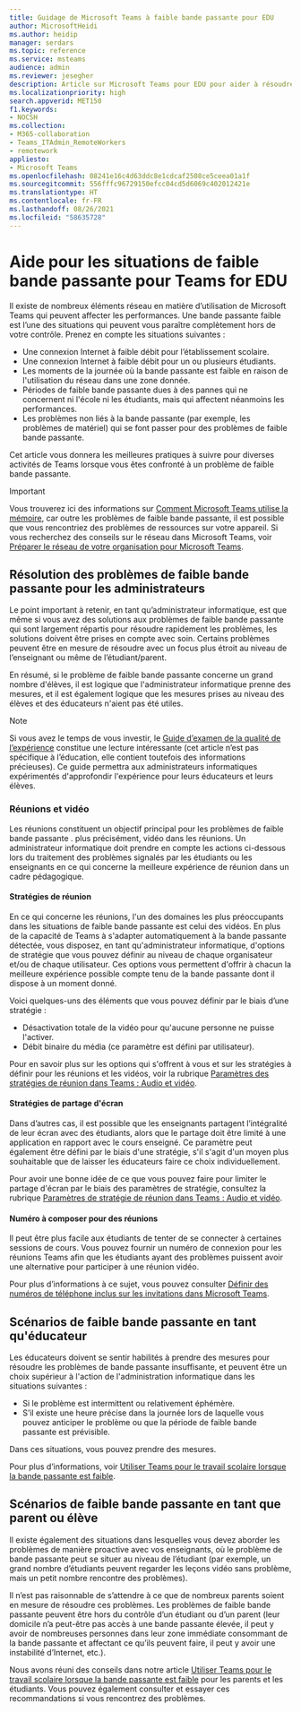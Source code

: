 ```yaml
---
title: Guidage de Microsoft Teams à faible bande passante pour EDU
author: MicrosoftHeidi
ms.author: heidip
manager: serdars
ms.topic: reference
ms.service: msteams
audience: admin
ms.reviewer: jesegher
description: Article sur Microsoft Teams pour EDU pour aider à résoudre les problèmes de réunion et de vidéo liés à une faible bande passante. Que vous soyez un parent, un éducateur ou un administrateur informatique, vous avez des options pour améliorer l'expérience avec Teams.
ms.localizationpriority: high
search.appverid: MET150
f1.keywords:
- NOCSH
ms.collection:
- M365-collaboration
- Teams_ITAdmin_RemoteWorkers
- remotework
appliesto:
- Microsoft Teams
ms.openlocfilehash: 08241e16c4d63ddc8e1cdcaf2508ce5ceea01a1f
ms.sourcegitcommit: 556fffc96729150efcc04cd5d6069c402012421e
ms.translationtype: HT
ms.contentlocale: fr-FR
ms.lasthandoff: 08/26/2021
ms.locfileid: "58635728"
---
```

# <a name="help-for-low-bandwidth-situations-for-teams-for-edu"></a>Aide pour les situations de faible bande passante pour Teams for EDU

Il existe de nombreux éléments réseau en matière d’utilisation de Microsoft Teams qui peuvent affecter les performances. Une bande passante faible est l’une des situations qui peuvent vous paraître complètement hors de votre contrôle. Prenez en compte les situations suivantes :

- Une connexion Internet à faible débit pour l’établissement scolaire.
- Une connexion Internet à faible débit pour un ou plusieurs étudiants.
- Les moments de la journée où la bande passante est faible en raison de l'utilisation du réseau dans une zone donnée.
- Périodes de faible bande passante dues à des pannes qui ne concernent ni l'école ni les étudiants, mais qui affectent néanmoins les performances.
- Les problèmes non liés à la bande passante (par exemple, les problèmes de matériel) qui se font passer pour des problèmes de faible bande passante.

Cet article vous donnera les meilleures pratiques à suivre pour diverses activités de Teams lorsque vous êtes confronté à un problème de faible bande passante.

> [!IMPORTANT]
> Vous trouverez ici des informations sur [Comment Microsoft Teams utilise la mémoire](teams-memory-usage-perf.md), car outre les problèmes de faible bande passante, il est possible que vous rencontriez des problèmes de ressources sur votre appareil. Si vous recherchez des conseils sur le réseau dans Microsoft Teams, voir [Préparer le réseau de votre organisation pour Microsoft Teams](prepare-network.md).

## <a name="resolving-low-bandwidth-issues-for-admins"></a>Résolution des problèmes de faible bande passante pour les administrateurs

Le point important à retenir, en tant qu’administrateur informatique, est que même si vous avez des solutions aux problèmes de faible bande passante qui sont largement répartis pour résoudre rapidement les problèmes, les solutions doivent être prises en compte avec soin. Certains problèmes peuvent être en mesure de résoudre avec un focus plus étroit au niveau de l’enseignant ou même de l’étudiant/parent.

En résumé, si le problème de faible bande passante concerne un grand nombre d'élèves, il est logique que l'administrateur informatique prenne des mesures, et il est également logique que les mesures prises au niveau des élèves et des éducateurs n'aient pas été utiles.

> [!NOTE]
> Si vous avez le temps de vous investir, le [Guide d’examen de la qualité de l’expérience](quality-of-experience-review-guide.md) constitue une lecture intéressante (cet article n’est pas spécifique à l’éducation, elle contient toutefois des informations précieuses). Ce guide permettra aux administrateurs informatiques expérimentés d'approfondir l'expérience pour leurs éducateurs et leurs élèves.

### <a name="meetings-and-video"></a>Réunions et vidéo

Les réunions constituent un objectif principal pour les problèmes de faible bande passante . plus précisément, vidéo dans les réunions. Un administrateur informatique doit prendre en compte les actions ci-dessous lors du traitement des problèmes signalés par les étudiants ou les enseignants en ce qui concerne la meilleure expérience de réunion dans un cadre pédagogique.

#### <a name="meeting-policies"></a>Stratégies de réunion

En ce qui concerne les réunions, l'un des domaines les plus préoccupants dans les situations de faible bande passante est celui des vidéos. En plus de la capacité de Teams à s'adapter automatiquement à la bande passante détectée, vous disposez, en tant qu'administrateur informatique, d'options de stratégie que vous pouvez définir au niveau de chaque organisateur et/ou de chaque utilisateur. Ces options vous permettent d'offrir à chacun la meilleure expérience possible compte tenu de la bande passante dont il dispose à un moment donné.

Voici quelques-uns des éléments que vous pouvez définir par le biais d’une stratégie :

- Désactivation totale de la vidéo pour qu'aucune personne ne puisse l'activer.
- Débit binaire du média (ce paramètre est défini par utilisateur).

Pour en savoir plus sur les options qui s'offrent à vous et sur les stratégies à définir pour les réunions et les vidéos, voir la rubrique [Paramètres des stratégies de réunion dans Teams : Audio et vidéo](meeting-policies-audio-and-video.md).

#### <a name="screen-sharing-policies"></a>Stratégies de partage d'écran

Dans d’autres cas, il est possible que les enseignants partagent l’intégralité de leur écran avec des étudiants, alors que le partage doit être limité à une application en rapport avec le cours enseigné. Ce paramètre peut également être défini par le biais d'une stratégie, s'il s'agit d'un moyen plus souhaitable que de laisser les éducateurs faire ce choix individuellement.

Pour avoir une bonne idée de ce que vous pouvez faire pour limiter le partage d'écran par le biais des paramètres de stratégie, consultez la rubrique [Paramètres de stratégie de réunion dans Teams : Audio et vidéo](meeting-policies-audio-and-video.md).

#### <a name="dial-in-number-for-meetings"></a>Numéro à composer pour des réunions

Il peut être plus facile aux étudiants de tenter de se connecter à certaines sessions de cours. Vous pouvez fournir un numéro de connexion pour les réunions Teams afin que les étudiants ayant des problèmes puissent avoir une alternative pour participer à une réunion vidéo.

Pour plus d’informations à ce sujet, vous pouvez consulter [Définir des numéros de téléphone inclus sur les invitations dans Microsoft Teams](set-the-phone-numbers-included-on-invites-in-teams.md).

## <a name="low-bandwidth-scenarios-as-an-educator"></a>Scénarios de faible bande passante en tant qu'éducateur

Les éducateurs doivent se sentir habilités à prendre des mesures pour résoudre les problèmes de bande passante insuffisante, et peuvent être un choix supérieur à l'action de l'administration informatique dans les situations suivantes :

- Si le problème est intermittent ou relativement éphémère.
- S’il existe une heure précise dans la journée lors de laquelle vous pouvez anticiper le problème ou que la période de faible bande passante est prévisible.

Dans ces situations, vous pouvez prendre des mesures.

Pour plus d’informations, voir [Utiliser Teams pour le travail scolaire lorsque la bande passante est faible](https://support.office.com/article/use-teams-for-schoolwork-when-bandwidth-is-low-5c5675f7-1b55-471a-9daa-ec1e6df38262).

## <a name="low-bandwidth-scenarios-as-a-parent-or-student"></a>Scénarios de faible bande passante en tant que parent ou élève

Il existe également des situations dans lesquelles vous devez aborder les problèmes de manière proactive avec vos enseignants, où le problème de bande passante peut se situer au niveau de l’étudiant (par exemple, un grand nombre d’étudiants peuvent regarder les leçons vidéo sans problème, mais un petit nombre rencontre des problèmes).

Il n’est pas raisonnable de s’attendre à ce que de nombreux parents soient en mesure de résoudre ces problèmes. Les problèmes de faible bande passante peuvent être hors du contrôle d’un étudiant ou d’un parent (leur domicile n’a peut-être pas accès à une bande passante élevée, il peut y avoir de nombreuses personnes dans leur zone immédiate consommant de la bande passante et affectant ce qu’ils peuvent faire, il peut y avoir une instabilité d’Internet, etc.).

Nous avons réuni des conseils dans notre article [Utiliser Teams pour le travail scolaire lorsque la bande passante est faible](https://support.office.com/article/use-teams-for-schoolwork-when-bandwidth-is-low-5c5675f7-1b55-471a-9daa-ec1e6df38262) pour les parents et les étudiants. Vous pouvez également consulter et essayer ces recommandations si vous rencontrez des problèmes.